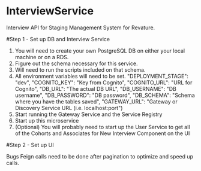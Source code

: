 # InterviewService
Interview API for Staging Management System for Revature.


#Step 1 - Set up DB and Interview Service
1. You will need to create your own PostgreSQL DB on either your local machine or on a RDS. 
2. Figure out the schema necessary for this service. 
3. Will need to run the scripts included on that schema. 
4. All environment variables will need to be set. 
  "DEPLOYMENT_STAGE": "dev",
  "COGNITO_KEY": "Key from Cognito",
  "COGNITO_URL": "URL for Cognito",
  "DB_URL": "The actual DB URL",
  "DB_USERNAME": "DB username",
  "DB_PASSWORD": "DB password",
  "DB_SCHEMA": "Schema where you have the tables saved", 
  "GATEWAY_URL": "Gateway or Discovery Service URL (i.e. localhost:port")
5. Start running the Gateway Service and the Service Registry 
6. Start up this microservice
7. (Optional) You will probably need to start up the User Service to get all of the Cohorts and Associates for New Interview Component on      the UI

#Step 2 - Set up UI 


Bugs
  Feign calls need to be done after pagination to optimize and speed up calls.
  
